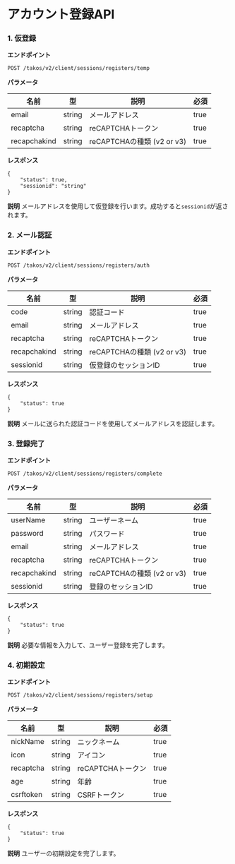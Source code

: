 # アカウント登録API

### 1. 仮登録

**エンドポイント**

```
POST /takos/v2/client/sessions/registers/temp
```

**パラメータ**

| 名前         | 型     | 説明                       | 必須 |
| ------------ | ------ | -------------------------- | ---- |
| email        | string | メールアドレス             | true |
| recaptcha    | string | reCAPTCHAトークン          | true |
| recapchakind | string | reCAPTCHAの種類 (v2 or v3) | true |

**レスポンス**

```
{
    "status": true,
    "sessionid": "string"
}
```

**説明**
メールアドレスを使用して仮登録を行います。成功すると`sessionid`が返されます。

### 2. メール認証

**エンドポイント**

```
POST /takos/v2/client/sessions/registers/auth
```

**パラメータ**

| 名前         | 型     | 説明                       | 必須 |
| ------------ | ------ | -------------------------- | ---- |
| code         | string | 認証コード                 | true |
| email        | string | メールアドレス             | true |
| recaptcha    | string | reCAPTCHAトークン          | true |
| recapchakind | string | reCAPTCHAの種類 (v2 or v3) | true |
| sessionid    | string | 仮登録のセッションID       | true |

**レスポンス**

```
{
    "status": true
}
```

**説明** メールに送られた認証コードを使用してメールアドレスを認証します。

### 3. 登録完了

**エンドポイント**

```
POST /takos/v2/client/sessions/registers/complete
```

**パラメータ**

| 名前         | 型     | 説明                       | 必須 |
| ------------ | ------ | -------------------------- | ---- |
| userName     | string | ユーザーネーム             | true |
| password     | string | パスワード                 | true |
| email        | string | メールアドレス             | true |
| recaptcha    | string | reCAPTCHAトークン          | true |
| recapchakind | string | reCAPTCHAの種類 (v2 or v3) | true |
| sessionid    | string | 登録のセッションID         | true |

**レスポンス**

```
{
    "status": true
}
```

**説明** 必要な情報を入力して、ユーザー登録を完了します。

### 4. 初期設定

**エンドポイント**

```
POST /takos/v2/client/sessions/registers/setup
```

**パラメータ**

| 名前      | 型     | 説明              | 必須 |
| --------- | ------ | ----------------- | ---- |
| nickName  | string | ニックネーム      | true |
| icon      | string | アイコン          | true |
| recaptcha | string | reCAPTCHAトークン | true |
| age       | string | 年齢              | true |
| csrftoken | string | CSRFトークン      | true |

**レスポンス**

```
{
    "status": true
}
```

**説明** ユーザーの初期設定を完了します。

